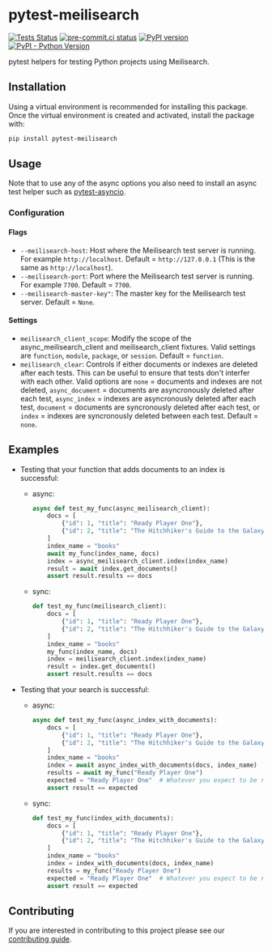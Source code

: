 # pytest-meilisearch

[![Tests Status](https://github.com/sanders41/pytest-meilisearch/actions/workflows/testing.yml/badge.svg?branch=main&event=push)](https://github.com/sanders41/pytest-meilisearch/actions?query=workflow%3ATesting+branch%3Amain+event%3Apush)
[![pre-commit.ci status](https://results.pre-commit.ci/badge/github/sanders41/pytest-meilisearch/main.svg)](https://results.pre-commit.ci/latest/github/sanders41/pytest-meilisearch/main)
[![PyPI version](https://badge.fury.io/py/pytest-meilisearch.svg)](https://badge.fury.io/py/pytest-meilisearch)
[![PyPI - Python Version](https://img.shields.io/pypi/pyversions/pytest-meilisearch?color=5cc141)](https://github.com/sanders41/pytest-meilisearch)

pytest helpers for testing Python projects using Meilisearch.

## Installation

Using a virtual environment is recommended for installing this package. Once the virtual
environment is created and activated, install the package with:

```sh
pip install pytest-meilisearch
```

## Usage

Note that to use any of the async options you also need to install an async test helper such as
[pytest-asyncio](https://github.com/pytest-dev/pytest-asyncio).

### Configuration

#### Flags

- `--meilisearch-host`: Host where the Meilisearch test server is running. For example
  `http://localhost`. Default = `http://127.0.0.1` (This is the same as `http://localhost`).
- `--meilisearch-port`: Port where the Meilisearch test server is running. For example `7700`.
  Default = `7700`.
- `--meilisearch-master-key"`: The master key for the Meilisearch test server. Default = `None`.

#### Settings

- `meilisearch_client_scope`: Modify the scope of the async_meilisearch_client and
  meilisearch_client fixtures. Valid settings are `function`, `module`, `package`, or `session`.
  Default = `function`.
- `meilisearch_clear`: Controls if either documents or indexes are deleted after each tests. This
  can be useful to ensure that tests don't interfer with each other. Valid options are
  `none` = documents and indexes are not deleted, `async_document` = documents are asyncronously
  deleted after each test, `async_index` = indexes are asyncronously deleted after each test,
  `document` = documents are syncronously deleted after each test, or `index` = indexes are
  syncronously deleted between each test. Default = `none`.

## Examples

- Testing that your function that adds documents to an index is successful:

  - async:

    ```py
    async def test_my_func(async_meilisearch_client):
        docs = [
            {"id": 1, "title": "Ready Player One"},
            {"id": 2, "title": "The Hitchhiker's Guide to the Galaxy"},
        ]
        index_name = "books"
        await my_func(index_name, docs)
        index = async_meilisearch_client.index(index_name)
        result = await index.get_documents()
        assert result.results == docs
    ```

  - sync:

    ```py
    def test_my_func(meilisearch_client):
        docs = [
            {"id": 1, "title": "Ready Player One"},
            {"id": 2, "title": "The Hitchhiker's Guide to the Galaxy"},
        ]
        index_name = "books"
        my_func(index_name, docs)
        index = meilisearch_client.index(index_name)
        result = index.get_documents()
        assert result.results == docs
    ```

- Testing that your search is successful:

  - async:

    ```py
    async def test_my_func(async_index_with_documents):
        docs = [
            {"id": 1, "title": "Ready Player One"},
            {"id": 2, "title": "The Hitchhiker's Guide to the Galaxy"},
        ]
        index_name = "books"
        index = await async_index_with_documents(docs, index_name)
        results = await my_func("Ready Player One")
        expected = "Ready Player One"  # Whatever you expect to be returned
        assert result == expected
    ```

  - sync:

    ```py
    def test_my_func(index_with_documents):
        docs = [
            {"id": 1, "title": "Ready Player One"},
            {"id": 2, "title": "The Hitchhiker's Guide to the Galaxy"},
        ]
        index_name = "books"
        index = index_with_documents(docs, index_name)
        results = my_func("Ready Player One")
        expected = "Ready Player One"  # Whatever you expect to be returned
        assert result == expected
    ```

## Contributing

If you are interested in contributing to this project please see our
[contributing guide](CONTRIBUTING.md).
